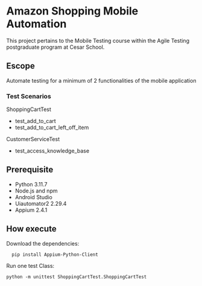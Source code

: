 # Amazon Shopping Mobile Automation

This project pertains to the Mobile Testing course within the Agile Testing postgraduate program at Cesar School.

## Escope 

Automate testing for a minimum of 2 functionalities of the mobile application

### Test Scenarios

ShoppingCartTest
- test_add_to_cart
- test_add_to_cart_left_off_item

CustomerServiceTest
- test_access_knowledge_base

## Prerequisite
 - Python 3.11.7
 - Node.js and npm
 - Android Studio
 - Uiautomator2 2.29.4
 - Appium 2.4.1

## How execute

Download the dependencies:

```shell
  pip install Appium-Python-Client
```
Run one test Class:
```shell
python -m unittest ShoppingCartTest.ShoppingCartTest
```


